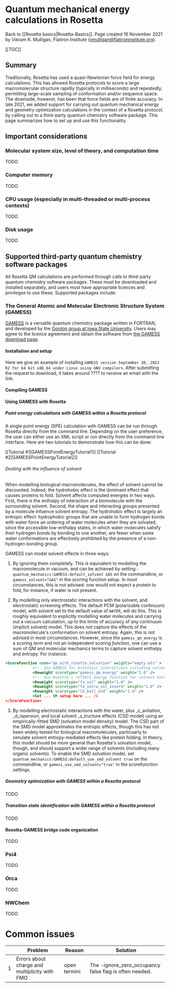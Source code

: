 # Quantum mechanical energy calculations in Rosetta

Back to [[Rosetta basics|Rosetta-Basics]].
Page created 16 November 2021 by Vikram K. Mulligan, Flatiron Institute (vmulligan@flatironinstitute.org).

[[_TOC_]]

## Summary

Traditionally, Rosetta has used a quasi-Newtonian force field for energy calculations.  This has allowed Rosetta protocols to score a large macromolecular structure rapidly (typically in milliseconds) and repeatedly, permitting large-scale sampling of conformation and/or sequence space.  The downside, however, has been that force fields are of finite accuracy.  In late 2021, we added support for carrying out quantum mechanical energy and geometry optimization calculations in the context of a Rosetta protocol, by calling out to a third-party quantum chemistry software package.  This page summarizes how to set up and use this functionality.

## Important considerations

### Molecular system size, level of theory, and computation time

TODO

### Computer memory

TODO

### CPU usage (especially in multi-threaded or multi-process contexts)

TODO

### Disk usage

TODO

## Supported third-party quantum chemistry software packages

All Rosetta QM calculations are performed through calls to third-party quantum chemistry software packages.  These must be downloaded and installed separately, and users must have appropriate licences and privilegse to use these.  Supported packages include:

### The General Atomic and Molecular Electronic Structure System (GAMESS)

[GAMESS](https://www.msg.chem.iastate.edu/index.html) is a versatile quantum chemistry package written in FORTRAN, and developed by the [Gordon group at Iowa State University](https://www.msg.chem.iastate.edu/group/members.html).  Users may agree to the licence agreement and obtain the software from [the GAMESS download page](https://www.msg.chem.iastate.edu/gamess/download.html).

#### Installation and setup

Here we give an example of installing `GAMESS version September 30, 2023 R2 for 64 bit x86_64 under Linux using GNU compilers`. After submitting the request to download, it takes around ???? to receive an email with the link. 

#### Compiling GAMESS

#### Using GAMESS with Rosetta

##### Point energy calculations with GAMESS within a Rosetta protocol

A single point energy (SPE) calculation with GAMESS can be run through Rosetta directly from the command line. Depending on the user preference, the user can either use an XML script or run directly from the command-line interface. Here are two tutorials to demonstrate how this can be done:

[[Tutorial #1|GAMESSPointEnergyTutorial1]]
[[Tutorial #2|GAMESSPointEnergyTutorial2]]

###### Dealing with the influence of solvent

When modelling biological macromolecules, the effect of solvent cannot be discounted.  Indeed, the hydrohobic effect is the dominant effect that causes proteins to fold.  Solvent affects computed energies in two ways.  First, there is the enthalpy of interaction of a biomolecule with the surrounding solvent.  Second, the shape and interacting groups presented by a molecule infuence solvent entropy.  The hydrohobic effect is largely an entropic effect: hydrophobic groups that are unable to form hydrogen bonds with water force an ordering of water molecules when they are solvated, since the accessible low-enthalpy states, in which water molecules satisfy their hydrogen bonds by bonding to one another, are fewer when some water conformations are effectively prohibited by the presence of a non-hydrogen bonding group.

GAMESS can model solvent effects in three ways:

1.  By ignoring them completely.  This is equivalent to modelling the macromolecule in vacuum, and can be achieved by setting `-quantum_mechanics:GAMESS:default_solvent GAS` on the commandline, or `gamess_solvent="GAS"` in the scoring function setup.  In most circumstances, this is not advised: one would not expect a protein to fold, for instance, if water is not present.

2.  By modelling only electrostatic interactions with the solvent, and electrostatic screening effects.  The default PCM (polarizable continuum) model, with solvent set to the default value of `WATER`, will do this.  This is roughly equivalent to explicitly modelling water molecules and carrying out a vacuum calculation, up to the limits of accuracy of any continuum (implicit solvent) model.  This does _not_ capture the effects of the macromolecule's conformation on solvent entropy.  Again, this is not advised in most circumstances.  However, since the `gamess_qm_energy` is a scoring _term_ and not an independent scoring _function_, one can use a sum of QM and molecular mechanics terms to capture solvent enthalpy and entropy.  For instance:

```xml
<ScoreFunction name="qm_with_rosetta_solvation" weights="empty.wts" >
            <!-- Use GAMESS for enthalpic interactions including solvent electrostatics: -->
            <Reweight scoretype="gamess_qm_energy" weight="1.0" />
            <!-- Use Rosetta's ref2015 energy function for solvent entropy effects: -->
            <Reweight scoretype="fa_sol" weight="1.0" />
            <Reweight scoretype="fa_intra_sol_xover4" weight="1.0" />
            <Reweight scoretype="lk_ball_wtd" weight="1.0" />
            <Set ... QM setup here ... />
</ScoreFunction>
```

3.  By modelling electrostatic interactions with the water, plus _c_avitation, _d_ispersion, and local solvent _s_tructure effects (CSD model) using an empirically-fitted SMD (solvation model density) model.  The CSD part of the SMD model approximates the entropic effects, though this has not been widely tested for biological macromolecules, particuarly to simulate solvent entropy-mediated effects like protein folding.  In theory, this model should be more general than Rosetta's solvation model, though, and should support a wider range of solvents (including many organic solvents).  To enable the SMD solvation model, set `quantum_mechanics:GAMESS:default_use_smd_solvent true` on the commandline, or `gamess_use_smd_solvent="true"` in the scorefunction settings.

##### Geometry optimization with GAMESS within a Rosetta protocol

TODO

##### Transition state identification with GAMESS within a Rosetta protocol

TODO

#### Rosetta-GAMESS bridge code organization

TODO

### Psi4

TODO

### Orca

TODO

### NWChem

TODO

# Common issues

||Problem | Reason| Solution |
|--|----|-----|----|
|1|Errors about charge and multiplicity with FMO | open termini | The -ignore_zero_occupancy false flag is often needed. |
